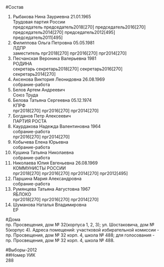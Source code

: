 #Состав  
1. Рыбакова Нина Зауриевна 21.01.1965  
    Трудовая партия России  
    председатель председатель2018[270] председатель2016[270] председатель2014[270] председатель2012[495] председатель2011[495]  
2. Филиппова Ольга Петровна 05.05.1981  
    ЛДПР  
    заместитель прг2018[270] прг2016[270] прг2014[270]  
3. Песчанская Вероника Валерьевна 1981  
    РОДИНА  
    секретарь секретарь2018[270] секретарь2016[270] секретарь2014[270]  
4. Аксенова Виктория Леонидовна 26.08.1969  
    собрание-работа  
5. Белов Артем Андреевич  
    Союз Труда  
6. Белова Татьяна Сергеевна 05.12.1974  
    КПРФ  
    прг2018[270] прг2016[270] прг2014[270]  
7. Богданов Петр Алексеевич  
    ПАРТИЯ РОСТА  
8. Каурдакова Надежда Валентиновна 1964  
    собрание-работа  
    прг2016[270] прг2014[270]  
9. Кобычева Елена Юрьевна  
    собрание-работа  
10. Кушина Татьяна Николаевна  
    собрание-работа  
11. Николаева Юлия Евгеньевна 26.08.1969  
    КОММУНИСТЫ РОССИИ  
    прг2018[270] прг2016[270] прг2014[270] прг2012[495]  
12. Паршина Мария Александровна  
    собрание-работа  
13. Румянцева Татьяна Августовна 1967  
    ЯБЛОКО  
    прг2018[270] прг2016[270] прг2014[270]  
14. Шуманова Наталья Владимировна  
    ЕР  
  
#Дома  
пр. Просвещения, дом № 32(корпуса 1, 2, 3); ул. Шостаковича, дом № 5(корпус 4). Адреса помещений: участковой избирательной комиссии - пр. Просвещения, дом № 32 корп. 4, школа № 488; для голосования - пр. Просвещения, дом № 32 корп. 4, школа № 488.  
  
#Выборы-2012  
##Номер УИК  
288  
